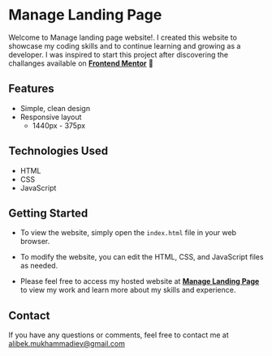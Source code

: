 # Manage Landing Page

Welcome to Manage landing page website!. I created this website to showcase my coding skills and to continue learning and growing as a developer. I was inspired to start this project after discovering the challanges available on [**Frontend Mentor**](https://www.frontendmentor.io/) 🔗

## Features

- Simple, clean design
- Responsive layout
  - 1440px - 375px


## Technologies Used

- HTML
- CSS
- JavaScript

## Getting Started

- To view the website, simply open the `index.html` file in your web browser.

- To modify the website, you can edit the HTML, CSS, and JavaScript files as needed.

- Please feel free to access my hosted website at [**Manage Landing Page**](https://manage-page-landing.netlify.app/) to view my work and learn more about my skills and experience.

## Contact

If you have any questions or comments, feel free to contact me at alibek.mukhammadiev@gmail.com
